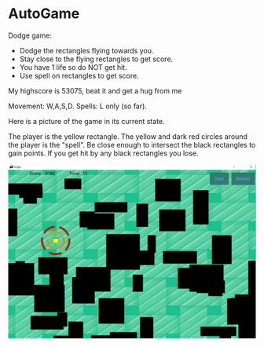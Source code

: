 # AutoGame
Dodge game:
 - Dodge the rectangles flying towards you.
 - Stay close to the flying rectangles to get score.
 - You have 1 life so do NOT get hit.
 - Use spell on rectangles to get score.

My highscore is 53075, beat it and get a hug from me
   
Movement: W,A,S,D.
Spells: L only (so far).

Here is a picture of the game in its current state.

The player is the yellow rectangle.
The yellow and dark red circles around the player is the "spell". 
 Be close enough to intersect the black rectangles to gain points.
If you get hit by any black rectangles you lose.

![Screenshot](/resources/AutoGame.png)